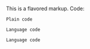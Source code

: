 This is a flavored markup. Code:

```
Plain code
```

``` lang1
Language code
```

```lang2
Language code
```